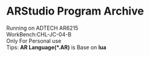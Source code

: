 # ARStudio Program Archive

Running on ADTECH AR6215  
WorkBench:CHL-JC-04-B  
Only For Personal use  
Tips: **AR Language(*.AR)** is Base on **lua**
